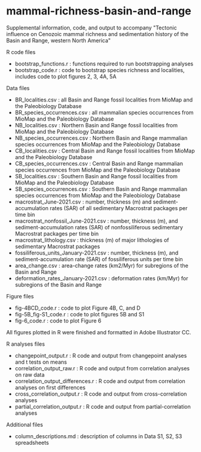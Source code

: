 # mammal-richness-basin-and-range
Supplemental information, code, and output to accompany "Tectonic influence on Cenozoic mammal richness and sedimentation history of the Basin and Range, western North America"

R code files

* bootstrap_functions.r		: functions required to run bootstrapping analyses
* bootstrap_code.r			  : code to bootstrap species richness and localities, includes code to plot figures 2, 3, 4A, 5A

Data files

* BR_localities.csv			    		: all Basin and Range fossil localities from MioMap and the Paleobiology Database
* BR_species_occurrences.csv		: all mammalian species occurrences from MioMap and the Paleobiology Database
* NB_localities.csv					    : Northern Basin and Range fossil localities from MioMap and the Paleobiology Database
* NB_species_occurrences.csv		: Northern Basin and Range mammalian species occurrences from MioMap and the Paleobiology Database
* CB_localities.csv					    : Central Basin and Range fossil localities from MioMap and the Paleobiology Database
* CB_species_occurrences.csv		: Central Basin and Range mammalian species occurrences from MioMap and the Paleobiology Database
* SB_localities.csv					    : Southern Basin and Range fossil localities from MioMap and the Paleobiology Database
* SB_species_occurrences.csv		: Southern Basin and Range mammalian species occurrences from MioMap and the Paleobiology Database
* macrostrat_June-2021.csv			: number, thickness (m) and sediment-accumulation rates (SAR) of all sedimentary Macrostrat packages per time bin
* macrostrat_nonfossil_June-2021.csv	: number, thickness (m), and sediment-accumulation rates (SAR) of nonfossiliferous sedimentary Macrostrat packages per time bin
* macrostrat_lithology.csv				: thickness (m) of major lithologies of sedimentary Macrostrat packages
* fossiliferous_units_January-2021.csv	: number, thickness (m), and sediment-accumulation rate (SAR) of fossiliferous units per time bin
* area_change.csv						: area-change rates (km2/Myr) for subregions of the Basin and Range
* deformation_rates_January-2021.csv	: deformation rates (km/Myr) for subregions of the Basin and Range 

Figure files

* fig-4BCD_code.r		: code to plot Figure 4B, C, and D
* fig-5B_fig-S1_code.r	: code to plot figures 5B and S1
* fig-6_code.r			: code to plot Figure 6

All figures plotted in R were finished and formatted in Adobe Illustrator CC.

R analyses files 

* changepoint_output.r				: R code and output from changepoint analyses and t tests on means
* correlation_output_raw.r			: R code and output from correlation analyses on raw data
* correlation_output_differences.r	: R code and output from correlation analyses on first differences
* cross_correlation_output.r		: R code and output from cross-correlation analyses
* partial_correlation_output.r		: R code and output from partial-correlation analyses

Additional files

* column_descriptions.md	: description of columns in Data S1, S2, S3 spreadsheets

